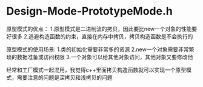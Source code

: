 <!--
 * @Author: your name
 * @Date: 2022-03-15 22:07:58
 * @LastEditTime: 2022-03-15 22:15:45
 * @LastEditors: your name
 * @Description: 打开koroFileHeader查看配置 进行设置: https://github.com/OBKoro1/koro1FileHeader/wiki/%E9%85%8D%E7%BD%AE
 * @FilePath: \undefinedg:\vscode\c++\Design Mode\原型模式\README.md
-->
# Design-Mode-PrototypeMode.h
原型模式的优点：
1.原型模式是二进制流的拷贝，因此要比new一个对象的性能要好很多
2.逃避构造函数的约束，直接在内存中拷贝，拷贝构造函数是不会执行的

原型模式的使用场景:
1.类的初始化需要非常多的资源
2.new一个对象需要非常繁琐的数据准备或访问权限
3.一个对象可以给其他对象访问，其他对象又要修改他

经常和工厂模式一起混用，我觉得c++里面拷贝构造函数就可以实现一个原型模式，需要注意的问题是深拷贝和浅拷贝的问题